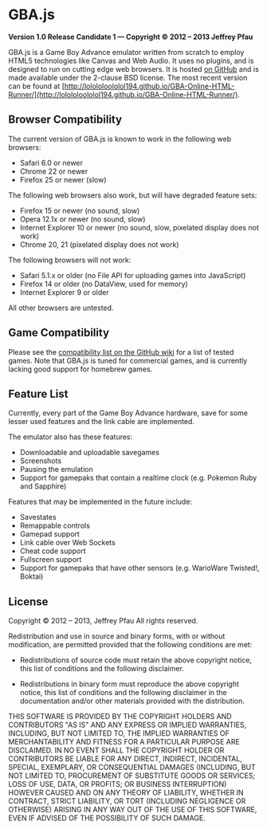 GBA.js
======
**Version 1.0 Release Candidate 1 — Copyright © 2012 – 2013 Jeffrey Pfau**

GBA.js is a Game Boy Advance emulator written from scratch to employ HTML5 technologies like Canvas and Web Audio. It uses no plugins, and is designed to run on cutting edge web browsers. It is hosted [on GitHub](https://github.com/endrift/gbajs) and is made available under the 2-clause BSD license. The most recent version can be found at [http://lolololoololol194.github.io/GBA-Online-HTML-Runner/](http://lolololoololol194.github.io/GBA-Online-HTML-Runner/).

## Browser Compatibility
The current version of GBA.js is known to work in the following web browsers:

* Safari 6.0 or newer
* Chrome 22 or newer
* Firefox 25 or newer (slow)

The following web browsers also work, but will have degraded feature sets:

* Firefox 15 or newer (no sound, slow)
* Opera 12.1x or newer (no sound, slow)
* Internet Explorer 10 or newer (no sound, slow, pixelated display does not work)
* Chrome 20, 21 (pixelated display does not work)

The following browsers will not work:

* Safari 5.1.x or older (no File API for uploading games into JavaScript)
* Firefox 14 or older (no DataView, used for memory)
* Internet Explorer 9 or older

All other browsers are untested.

## Game Compatibility
Please see the [compatibility list on the GitHub wiki](https://github.com/endrift/gbajs/wiki/Compatibility-List) for a list of tested games. Note that GBA.js is tuned for commercial games, and is currently lacking good support for homebrew games.

## Feature List
Currently, every part of the Game Boy Advance hardware, save for some lesser used features and the link cable are implemented.

The emulator also has these features:

* Downloadable and uploadable savegames
* Screenshots
* Pausing the emulation
* Support for gamepaks that contain a realtime clock (e.g. Pokemon Ruby and Sapphire)

Features that may be implemented in the future include:

* Savestates
* Remappable controls
* Gamepad support
* Link cable over Web Sockets
* Cheat code support
* Fullscreen support
* Support for gamepaks that have other sensors (e.g. WarioWare Twisted!, Boktai)

## License
Copyright © 2012 – 2013, Jeffrey Pfau
All rights reserved.

Redistribution and use in source and binary forms, with or without
modification, are permitted provided that the following conditions are met:

* Redistributions of source code must retain the above copyright notice, this
  list of conditions and the following disclaimer.

* Redistributions in binary form must reproduce the above copyright notice,
  this list of conditions and the following disclaimer in the documentation
  and/or other materials provided with the distribution.

THIS SOFTWARE IS PROVIDED BY THE COPYRIGHT HOLDERS AND CONTRIBUTORS "AS IS"
AND ANY EXPRESS OR IMPLIED WARRANTIES, INCLUDING, BUT NOT LIMITED TO, THE
IMPLIED WARRANTIES OF MERCHANTABILITY AND FITNESS FOR A PARTICULAR PURPOSE
ARE DISCLAIMED. IN NO EVENT SHALL THE COPYRIGHT HOLDER OR CONTRIBUTORS BE
LIABLE FOR ANY DIRECT, INDIRECT, INCIDENTAL, SPECIAL, EXEMPLARY, OR
CONSEQUENTIAL DAMAGES (INCLUDING, BUT NOT LIMITED TO, PROCUREMENT OF
SUBSTITUTE GOODS OR SERVICES; LOSS OF USE, DATA, OR PROFITS; OR BUSINESS
INTERRUPTION) HOWEVER CAUSED AND ON ANY THEORY OF LIABILITY, WHETHER IN
CONTRACT, STRICT LIABILITY, OR TORT (INCLUDING NEGLIGENCE OR OTHERWISE)
ARISING IN ANY WAY OUT OF THE USE OF THIS SOFTWARE, EVEN IF ADVISED OF THE
POSSIBILITY OF SUCH DAMAGE.
